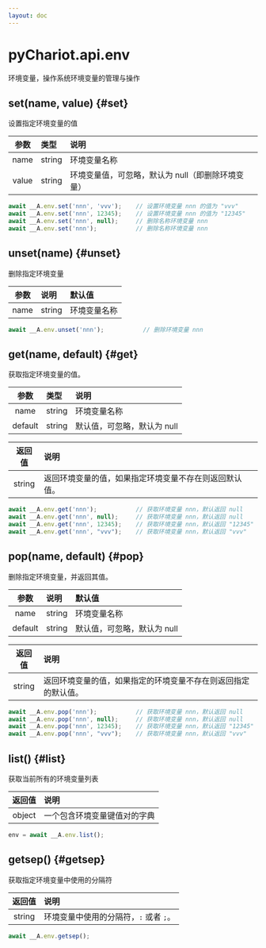 ```yaml
---
layout: doc
---
```


# pyChariot.api.env <Badge type="tip" text="Since 25.3.5.1" />
环境变量，操作系统环境变量的管理与操作

## set(name, value) <Badge type="tip" text="Since 25.3.5.1" /> {#set}

设置指定环境变量的值

|  参数  | 类型     | 说明                          |
|:-----:|:-------|:----------------------------|
| name  | string | 环境变量名称                      |
| value | string | 环境变量值，可忽略，默认为 null（即删除环境变量） |

```javascript
await __A.env.set('nnn', 'vvv');    // 设置环境变量 nnn 的值为 "vvv"
await __A.env.set('nnn', 12345);    // 设置环境变量 nnn 的值为 "12345"
await __A.env.set('nnn', null);     // 删除名称环境变量 nnn
await __A.env.set('nnn');           // 删除名称环境变量 nnn
```

## unset(name) <Badge type="tip" text="Since 25.3.5.1" /> {#unset}

删除指定环境变量

|   参数   | 说明     | 默认值              |
|:-------:|:-------|:-----------------|
|  name   | string | 环境变量名称           |

```javascript
await __A.env.unset('nnn');           // 删除环境变量 nnn
```

## get(name, default) <Badge type="tip" text="Since 25.3.5.1" /> {#get}

获取指定环境变量的值。

|   参数   | 类型     | 说明               |
|:-------:|:-------|:-----------------|
|  name   | string | 环境变量名称           |
| default | string | 默认值，可忽略，默认为 null |

|  返回值   | 说明                          |
|:------:|:----------------------------|
| string | 返回环境变量的值，如果指定环境变量不存在则返回默认值。 |

```javascript
await __A.env.get('nnn');           // 获取环境变量 nnn，默认返回 null
await __A.env.get('nnn', null);     // 获取环境变量 nnn，默认返回 null
await __A.env.get('nnn', 12345);    // 获取环境变量 nnn，默认返回 "12345"
await __A.env.get('nnn', "vvv");    // 获取环境变量 nnn，默认返回 "vvv"
```

## pop(name, default) <Badge type="tip" text="Since 25.3.5.1" /> {#pop}

删除指定环境变量，并返回其值。

|   参数   | 说明     | 默认值              |
|:-------:|:-------|:-----------------|
|  name   | string | 环境变量名称           |
| default | string | 默认值，可忽略，默认为 null |

|  返回值   | 说明                              |
|:------:|:--------------------------------|
| string | 返回环境变量的值，如果指定的环境变量不存在则返回指定的默认值。 |

```javascript
await __A.env.pop('nnn');           // 获取环境变量 nnn，默认返回 null
await __A.env.pop('nnn', null);     // 获取环境变量 nnn，默认返回 null
await __A.env.pop('nnn', 12345);    // 获取环境变量 nnn，默认返回 "12345"
await __A.env.pop('nnn', "vvv");    // 获取环境变量 nnn，默认返回 "vvv"
```

## list() <Badge type="tip" text="Since 25.3.5.1" /> {#list}

获取当前所有的环境变量列表

|  返回值   | 说明             |
|:------:|:---------------|
| object | 一个包含环境变量键值对的字典 |

```javascript
env = await __A.env.list();
```

## getsep() <Badge type="tip" text="Since 25.3.5.1" /> {#getsep}

获取指定环境变量中使用的分隔符

|  返回值   | 说明                      |
|:------:|:------------------------|
| string | 环境变量中使用的分隔符，`:` 或者 `;`。 |

```javascript
await __A.env.getsep();
```